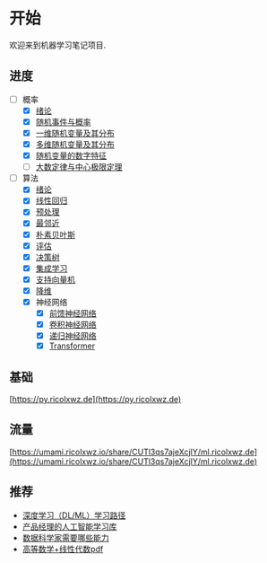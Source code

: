 # 开始

欢迎来到机器学习笔记项目.

## 进度

- [ ] 概率
    - [x] [绪论](/概率/绪论)
    - [x] [随机事件与概率](/概率/随机事件与概率)
    - [x] [一维随机变量及其分布](/概率/一维随机变量及其分布)
    - [x] [多维随机变量及其分布](/概率/多维随机变量及其分布)
    - [x] [随机变量的数字特征](/概率/随机变量的数字特征)
    - [ ] [大数定律与中心极限定理](/概率/大数定律与中心极限定理)
- [ ] 算法
    - [x] [绪论](/算法/绪论)
    - [x] [线性回归](/算法/线性回归)
    - [x] [预处理](/算法/预处理)
    - [x] [最邻近](/算法/最邻近)
    - [x] [朴素贝叶斯](/算法/朴素贝叶斯)
    - [x] [评估](/算法/评估)
    - [x] [决策树](/算法/决策树)
    - [x] [集成学习](/算法/集成学习)
    - [x] [支持向量机](/算法/支持向量机)
    - [x] [降维](/算法/降维)
    - [x] 神经网络
        - [x] [前馈神经网络](/算法/神经网络/前馈神经网络)
        - [x] [卷积神经网络](/算法/神经网络/卷积神经网络)
        - [x] [递归神经网络](/算法/神经网络/递归神经网络)
        - [x] [Transformer](/算法/神经网络/transformer)

## 基础

[https://py.ricolxwz.de](https://py.ricolxwz.de)

## 流量

[https://umami.ricolxwz.io/share/CUTl3qs7ajeXcjIY/ml.ricolxwz.de](https://umami.ricolxwz.io/share/CUTl3qs7ajeXcjIY/ml.ricolxwz.de)

## 推荐

- [深度学习（DL/ML）学习路径](https://github.com/loveunk/machine-learning-deep-learning-notes/tree/master?tab=readme-ov-file)
- [产品经理的人工智能学习库](https://easyai.tech/)
- [数据科学家需要哪些能力](https://cn.linkedin.com/pulse/%E6%95%B0%E6%8D%AE%E7%A7%91%E5%AD%A6%E5%AE%B6%E9%9C%80%E8%A6%81%E5%93%AA%E4%BA%9B%E8%83%BD%E5%8A%9B-song-xue)
- [高等数学+线性代数pdf](https://drive.google.com/file/d/1uJUmy7Oq01kbhPDJRsWitrzaWtva4A9F/view?usp=sharing)
